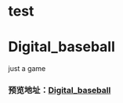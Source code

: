
# test

# Digital_baseball
just a game
###  预览地址：[Digital_baseball](https://gcandycat.github.io/Digital_baseball/)
